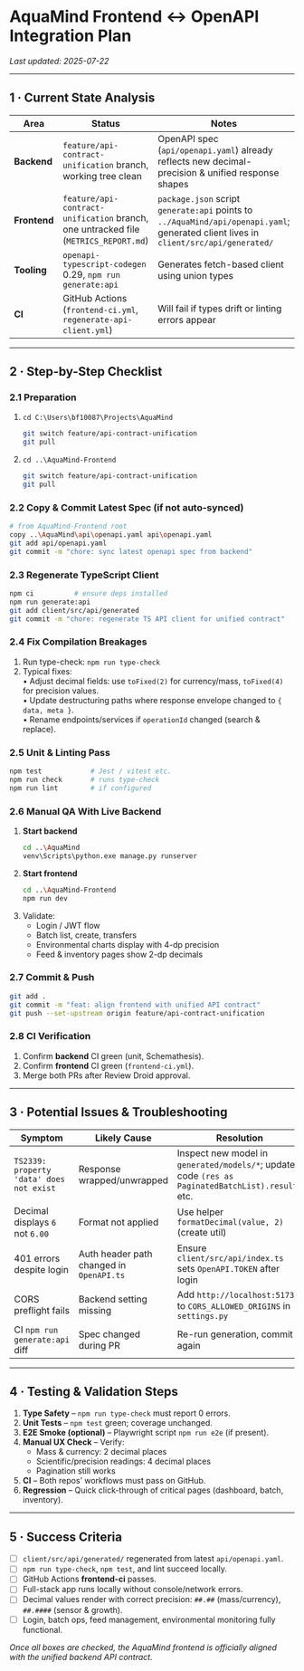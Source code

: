 # AquaMind Frontend ↔ OpenAPI Integration Plan  
_Last updated: 2025-07-22_

---

## 1&nbsp;· Current State Analysis
| Area | Status | Notes |
|------|--------|-------|
| **Backend** | `feature/api-contract-unification` branch, working tree clean | OpenAPI spec (`api/openapi.yaml`) already reflects new decimal-precision & unified response shapes |
| **Frontend** | `feature/api-contract-unification` branch, one untracked file (`METRICS_REPORT.md`) | `package.json` script `generate:api` points to `../AquaMind/api/openapi.yaml`; generated client lives in `client/src/api/generated/` |
| **Tooling** | `openapi-typescript-codegen` 0.29, `npm run generate:api` | Generates fetch-based client using union types |
| **CI** | GitHub Actions (`frontend-ci.yml`, `regenerate-api-client.yml`) | Will fail if types drift or linting errors appear |

---

## 2&nbsp;· Step-by-Step Checklist

### 2.1 Preparation
1. `cd C:\Users\bf10087\Projects\AquaMind`  
   ```bash
   git switch feature/api-contract-unification
   git pull
   ```
2. `cd ..\AquaMind-Frontend`  
   ```bash
   git switch feature/api-contract-unification
   git pull
   ```

### 2.2 Copy & Commit Latest Spec (if not auto-synced)
```bash
# from AquaMind-Frontend root
copy ..\AquaMind\api\openapi.yaml api\openapi.yaml
git add api/openapi.yaml
git commit -m "chore: sync latest openapi spec from backend"
```

### 2.3 Regenerate TypeScript Client
```bash
npm ci          # ensure deps installed
npm run generate:api
git add client/src/api/generated
git commit -m "chore: regenerate TS API client for unified contract"
```

### 2.4 Fix Compilation Breakages
1. Run type-check: `npm run type-check`  
2. Typical fixes:  
   • Adjust decimal fields: use `toFixed(2)` for currency/mass, `toFixed(4)` for precision values.  
   • Update destructuring paths where response envelope changed to `{ data, meta }`.  
   • Rename endpoints/services if `operationId` changed (search & replace).

### 2.5 Unit & Linting Pass
```bash
npm test            # Jest / vitest etc.
npm run check       # runs type-check
npm run lint        # if configured
```

### 2.6 Manual QA With Live Backend
1. **Start backend**  
   ```bash
   cd ..\AquaMind
   venv\Scripts\python.exe manage.py runserver
   ```
2. **Start frontend**  
   ```bash
   cd ..\AquaMind-Frontend
   npm run dev
   ```
3. Validate:
   - Login / JWT flow
   - Batch list, create, transfers
   - Environmental charts display with 4-dp precision
   - Feed & inventory pages show 2-dp decimals

### 2.7 Commit & Push
```bash
git add .
git commit -m "feat: align frontend with unified API contract"
git push --set-upstream origin feature/api-contract-unification
```

### 2.8 CI Verification
1. Confirm **backend** CI green (unit, Schemathesis).  
2. Confirm **frontend** CI green (`frontend-ci.yml`).  
3. Merge both PRs after Review Droid approval.

---

## 3&nbsp;· Potential Issues & Troubleshooting

| Symptom | Likely Cause | Resolution |
|---------|--------------|------------|
| `TS2339: property 'data' does not exist` | Response wrapped/unwrapped | Inspect new model in `generated/models/*`; update code `(res as PaginatedBatchList).results` etc. |
| Decimal displays `6` not `6.00` | Format not applied | Use helper `formatDecimal(value, 2)` (create util) |
| 401 errors despite login | Auth header path changed in `OpenAPI.ts` | Ensure `client/src/api/index.ts` sets `OpenAPI.TOKEN` after login |
| CORS preflight fails | Backend setting missing | Add `http://localhost:5173` to `CORS_ALLOWED_ORIGINS` in `settings.py` |
| CI `npm run generate:api` diff | Spec changed during PR | Re-run generation, commit again |

---

## 4&nbsp;· Testing & Validation Steps

1. **Type Safety** – `npm run type-check` must report 0 errors.  
2. **Unit Tests** – `npm test` green; coverage unchanged.  
3. **E2E Smoke (optional)** – Playwright script `npm run e2e` (if present).  
4. **Manual UX Check** – Verify:
   - Mass & currency: 2 decimal places
   - Scientific/precision readings: 4 decimal places
   - Pagination still works  
5. **CI** – Both repos’ workflows must pass on GitHub.  
6. **Regression** – Quick click-through of critical pages (dashboard, batch, inventory).

---

## 5&nbsp;· Success Criteria

- [ ] `client/src/api/generated/` regenerated from latest `api/openapi.yaml`.  
- [ ] `npm run type-check`, `npm test`, and lint succeed locally.  
- [ ] GitHub Actions **frontend-ci** passes.  
- [ ] Full-stack app runs locally without console/network errors.  
- [ ] Decimal values render with correct precision: `##.##` (mass/currency), `##.####` (sensor & growth).  
- [ ] Login, batch ops, feed management, environmental monitoring fully functional.  

_Once all boxes are checked, the AquaMind frontend is officially aligned with the unified backend API contract._
